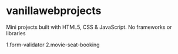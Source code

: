 # vanillawebprojects
Mini projects built with HTML5, CSS &amp; JavaScript. No frameworks or libraries

1.form-validator
2.movie-seat-booking
